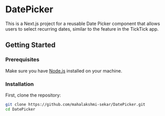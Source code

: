 # DatePicker

This is a Next.js project for a reusable Date Picker component that allows users to select recurring dates, similar to the feature in the TickTick app.

## Getting Started

### Prerequisites

Make sure you have [Node.js](https://nodejs.org/) installed on your machine.

### Installation

First, clone the repository:

```bash
git clone https://github.com/mahalakshmi-sekar/DatePicker.git
cd DatePicker
